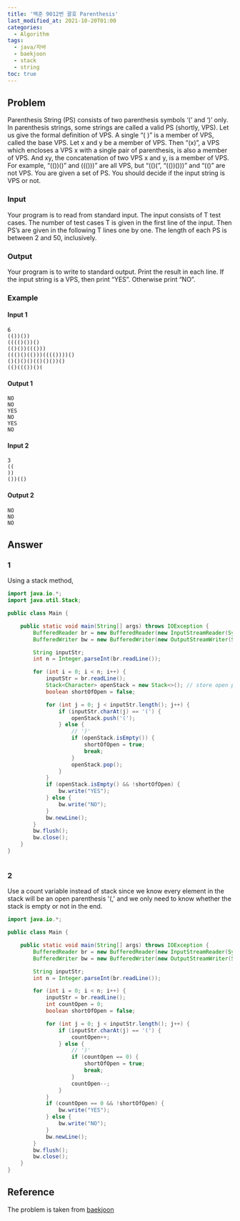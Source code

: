 ```yaml
---
title: '백준 9012번 괄호 Parenthesis'
last_modified_at: 2021-10-20T01:00
categories:
  - Algorithm
tags:
  - java/자바
  - baekjoon
  - stack
  - string
toc: true
---
```


## Problem
Parenthesis String (PS) consists of two parenthesis symbols ‘(’ and ‘)’ only. In parenthesis strings, some strings are called a valid PS (shortly, VPS). Let us give the formal definition of VPS. A single “( )” is a member of VPS, called the base VPS. Let x and y be a member of VPS. Then “(x)”, a VPS which encloses a VPS x with a single pair of parenthesis, is also a member of VPS. And xy, the concatenation of two VPS x and y, is a member of VPS. For example, “(())()” and ((()))” are all VPS, but “(()(”, “(())()))” and “(()” are not VPS. You are given a set of PS. You should decide if the input string is VPS or not. 




### Input 
Your program is to read from standard input. The input consists of T test cases. The number of test cases T is given in the first line of the input. Then PS’s are given in the following T lines one by one. The length of each PS is between 2 and 50, inclusively.

### Output
Your program is to write to standard output. Print the result in each line. If the input string is a VPS, then print “YES”. Otherwise print “NO”.

### Example 
#### Input 1 
```
6
(())())
(((()())()
(()())((()))
((()()(()))(((())))()
()()()()(()()())()
(()((())()(
```
#### Output 1
```
NO
NO
YES
NO
YES
NO
```

#### Input 2
```
3
((
))
())(()
```
#### Output 2
```
NO
NO
NO
```


## Answer 

### 1 

Using a stack method,

```java
import java.io.*;
import java.util.Stack;

public class Main {

    public static void main(String[] args) throws IOException {
        BufferedReader br = new BufferedReader(new InputStreamReader(System.in));
        BufferedWriter bw = new BufferedWriter(new OutputStreamWriter(System.out));

        String inputStr;
        int n = Integer.parseInt(br.readLine());

        for (int i = 0; i < n; i++) {
            inputStr = br.readLine();
            Stack<Character> openStack = new Stack<>(); // store open parentheses
            boolean shortOfOpen = false;

            for (int j = 0; j < inputStr.length(); j++) {
                if (inputStr.charAt(j) == '(') {
                    openStack.push('(');
                } else {
                    // ')'
                    if (openStack.isEmpty()) {
                        shortOfOpen = true;
                        break;
                    }
                    openStack.pop();
                }
            }
            if (openStack.isEmpty() && !shortOfOpen) {
                bw.write("YES");
            } else {
                bw.write("NO");
            }
            bw.newLine();
        }
        bw.flush();
        bw.close();
    }
}



```

### 2
Use a count variable instead of stack since we know every element in the stack will be an open parenthesis '(,' and we only need to know whether the stack is empty or not in the end. 

```java
import java.io.*;

public class Main {

    public static void main(String[] args) throws IOException {
        BufferedReader br = new BufferedReader(new InputStreamReader(System.in));
        BufferedWriter bw = new BufferedWriter(new OutputStreamWriter(System.out));

        String inputStr;
        int n = Integer.parseInt(br.readLine());

        for (int i = 0; i < n; i++) {
            inputStr = br.readLine();
            int countOpen = 0;
            boolean shortOfOpen = false;

            for (int j = 0; j < inputStr.length(); j++) {
                if (inputStr.charAt(j) == '(') {
                    countOpen++;
                } else {
                    // ')'
                    if (countOpen == 0) {
                        shortOfOpen = true;
                        break;
                    }
                    countOpen--;
                }
            }
            if (countOpen == 0 && !shortOfOpen) {
                bw.write("YES");
            } else {
                bw.write("NO");
            }
            bw.newLine();
        }
        bw.flush();
        bw.close();
    }
}


```


## Reference
The problem is taken from [baekjoon](https://www.acmicpc.net/problem/9012)

